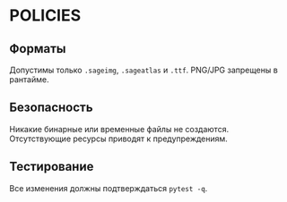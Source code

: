 # POLICIES

## Форматы
Допустимы только `.sageimg`, `.sageatlas` и `.ttf`.
PNG/JPG запрещены в рантайме.

## Безопасность
Никакие бинарные или временные файлы не создаются.
Отсутствующие ресурсы приводят к предупреждениям.

## Тестирование
Все изменения должны подтверждаться `pytest -q`.
